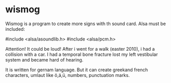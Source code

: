 # wismog
Wismog is a program to create more signs with th sound card.
Alsa must be included:

#include <alsa/asoundlib.h>
#include <alsa/pcm.h>

Attention! It could be loud!
After i went for a walk (easter 2010), i had a collision with a car. 
I had a  temporal bone fracture lost my left vestibular system and 
became hard of hearing.

It is written for gernam language. But it can create greekand french 
characters, umlaut like ö,ä,ü, numbers, punctuation marks.



